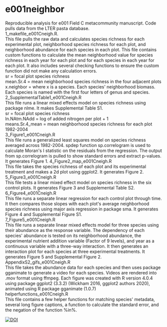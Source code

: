# e001neighbor
Reproducible analysis for e001 Field C metacommunity manuscript. Code pulls data from the LTER pasta database.      
1_makefile_e001Cneigh.R.   
This file pulls the raw data and calculates species richness for each experimental plot, neighborhood species richness for each plot, and neighborhood abundance for each species in each plot. This file contains custom functions to calculate the mean neighborhood value for species richness in each year for each plot and for each species in each year for each plot. It also includes several checking functions to ensure the custom function did not make any calculation errors.   
sr = focal plot species richness     
mean.Sr.4 = mean neighborhood species richness in the four adjacent plots  
x.neighbor = where x is a species. Each species' neighborhood biomass. Each species is named with the first four letters of genus and species.   
2_SupplementalTable1_e001Cneigh.R  
This file runs a linear mixed effects model on species richness using package nlme. It makes Supplemental Table S1.  
sr = focal plot species richness  
ln.NAtm.NAdd = log of added nitrogen per plot + 1  
means.Sr.4_mean = mean neighborhood species richness for each plot 1982-2004   
3_Figure1_e001Cneigh.R  
This file runs a generalized least squares model on species richness averaged across 1982-2004. spdep function sp.correlogram is used to calculate Moran's I statistic on the residuals from the regression. The output from sp.correlogram is pulled to show standard errors and extract p-values. It generates Figure 1.
4_Figure2_map_e001Cneigh.R  
This file takes the species richness of each plot and its experimental treatment and makes a 2d plot using ggplot2. It generates Figure 2.  
5_Figure3_e001Cneigh.R  
This file tests a linear mixed effect model on species richness in the six control plots. It generates Figure 3 and Supplemental Table S2.     
6_Figure4_e001Cneigh.R  
This file runs a separate linear regression for each control plot through time. It then compares those slopes with each plot's average neighborhood species richness using major axis regression in package sma. It generates Figure 4 and Supplemental Figure S1.  
7_Figure5_e001Cneigh.R  
This file runs a separate linear mixed effects model for three species using their abundance as the response variable. The dependency of each species' abundance is tested on its neighborhood abundance, the experimental nutrient addition variable (Factor of 9 levels), and year as a continuous variable with a three-way interaction. It then generates an interaction plot for each species at three experimental treatments. It generates Figure 5 and Supplemental Figure 2. 
AppendixS2_gifs_e001Cneigh.R  
This file takes the abundance data for each species and then uses package gganimate to generate a video for each species. Videos are rendered into .mov format using ffmpeg. Each figure was created with R version 4.0.4 using package ggplot2 (3.3.2) (Wickham 2016, ggplot2 authors 2020), animated using R package gganimate (1.0.7)  
helperfunctions_e001Cneigh.R    
This file contains a few helper functions for matching species' metadata, several long figure captions, a function to calculate the standard error, and the negation of the function %in%.    

  
[![DOI](https://zenodo.org/badge/274988837.svg)](https://zenodo.org/badge/latestdoi/274988837)
